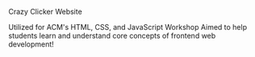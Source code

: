 Crazy Clicker Website

Utilized for ACM's HTML, CSS, and JavaScript Workshop
Aimed to help students learn and understand core concepts of frontend web development!
